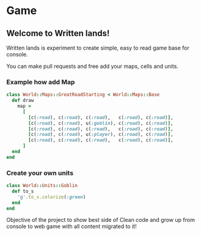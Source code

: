 # Game

## Welcome to Written lands!

Written lands is experiment to create simple, easy to read game base for console.

You can make pull requests and free add your maps, cells and units.

### Example how add Map
```ruby
class World::Maps::GreatRoadStarting < World::Maps::Base
  def draw
    map =
      [
        [c(:road), c(:road), c(:road),   c(:road), c(:road)],
        [c(:road), c(:road), u(:goblin), c(:road), c(:road)],
        [c(:road), c(:road), c(:road),   c(:road), c(:road)],
        [c(:road), c(:road), u(:player), c(:road), c(:road)],
        [c(:road), c(:road), c(:road),   c(:road), c(:road)],
      ]
  end
end
```

### Create your own units
```ruby
class World::Units::Goblin
  def to_s
    'g'.to_s.colorize(:green)
  end
end
```

Objective of the project to show best side of Clean code and grow up from console to web game with all content migrated to it!

